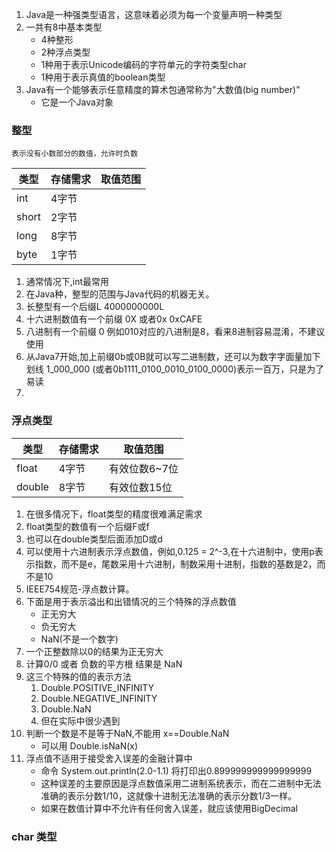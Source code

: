 1. Java是一种强类型语言，这意味着必须为每一个变量声明一种类型
2. 一共有8中基本类型
    - 4种整形
    - 2种浮点类型
    - 1种用于表示Unicode编码的字符单元的字符类型char
    - 1种用于表示真值的boolean类型
3. Java有一个能够表示任意精度的算术包通常称为"大数值(big number)"
    - 它是一个Java对象

### 整型
    表示没有小数部分的数值，允许时负数
| 类型 | 存储需求 | 取值范围 |
| ---- | ---- | ---- |
| int  |4字节|  |
| short|2字节|  |
| long |8字节|  |
| byte |1字节|  |

1. 通常情况下,int最常用
2. 在Java种，整型的范围与Java代码的机器无关。
3. 长整型有一个后缀L 4000000000L
4. 十六进制数值有一个前缀 0X 或者0x   0xCAFE
5. 八进制有一个前缀 0 例如010对应的八进制是8，看来8进制容易混淆，不建议使用
6. 从Java7开始,加上前缀0b或0B就可以写二进制数，还可以为数字字面量加下划线
    1_000_000 (或者0b1111_0100_0010_0100_0000)表示一百万，只是为了易读
7. 
### 浮点类型

| 类型 | 存储需求 | 取值范围 |
|----|----|----|
|float|4字节|有效位数6~7位|
|double|8字节|有效位数15位|

1. 在很多情况下，float类型的精度很难满足需求
2. float类型的数值有一个后缀F或f
3. 也可以在double类型后面添加D或d
4. 可以使用十六进制表示浮点数值，例如,0.125 = 2^-3,在十六进制中，使用p表示指数，而不是e，尾数采用十六进制，制数采用十进制，指数的基数是2，而不是10
5. IEEE754规范-浮点数计算。
6. 下面是用于表示溢出和出错情况的三个特殊的浮点数值
    - 正无穷大
    - 负无穷大
    - NaN(不是一个数字)
7. 一个正整数除以0的结果为正无穷大
8. 计算0/0 或者 负数的平方根 结果是 NaN
9. 这三个特殊的值的表示方法
    1. Double.POSITIVE_INFINITY
    2. Double.NEGATIVE_INFINITY
    3. Double.NaN
    4. 但在实际中很少遇到
10. 判断一个数是不是等于NaN,不能用 x==Double.NaN
    - 可以用 Double.isNaN(x)
11. 浮点值不适用于接受舍入误差的金融计算中
    - 命令 System.out.println(2.0-1.1)  将打印出0.899999999999999999
    - 这种误差的主要原因是浮点数值采用二进制系统表示，而在二进制中无法准确的表示分数1/10，这就像十进制无法准确的表示分数1/3一样。
    - 如果在数值计算中不允许有任何舍入误差，就应该使用BigDecimal

### char 类型




